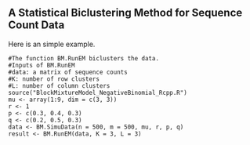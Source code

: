 ## A Statistical Biclustering Method for Sequence Count Data

Here is an simple example.
    
    #The function BM.RunEM biclusters the data. 
    #Inputs of BM.RunEM
    #data: a matrix of sequence counts
    #K: number of row clusters
    #L: number of column clusters
    source("BlockMixtureModel_NegativeBinomial_Rcpp.R")
    mu <- array(1:9, dim = c(3, 3))
    r <- 1
    p <- c(0.3, 0.4, 0.3)
    q <- c(0.2, 0.5, 0.3)
    data <- BM.SimuData(n = 500, m = 500, mu, r, p, q)
    result <- BM.RunEM(data, K = 3, L = 3)
